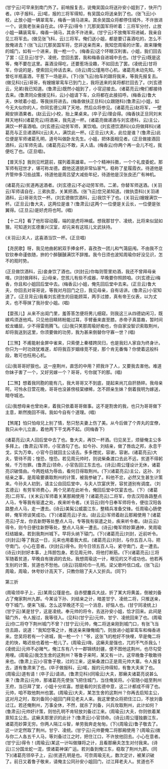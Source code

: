 <!-- { "loadSidebar": true } -->
(甘宁云)可早来到南门外了。前哨报复去，说俺吴国众将送孙安小姐到了，快开门者。(卒子报科，云)喏，报的三将军得知，有吴国众将送亲到了也。(张飞云)小校，止放小姐一辆翠鸾车，梅香一骑马进来。其余吴国众将都停住城外，不许放进一个。说我老张亲自在此。(卒子云)得令！兀那吴国军将听着：三将军分付，止放小姐一耩装鸾车，梅香一骑马，其余不许进来。(甘宁云)不放俺军将进碱，我亲自见三将军去。(做见张飞科，云)三将军。俺们送小姐，都是要订喜酒吃的，怎么不放俺进去？(张飞云)兀那吴国军将，您非送亲而来，我知您周瑜的计策，故来赚俺的城门，如有一个进来，我一枪一个。(梅香云)这个环眼汉利害。小姐，我们回去了罢：(正旦云)甘宁、凌统，您回去罢，我和梅香自进城中去也。(甘宁云)既是这等，俺不要在这里。喜酒没得吃，还要惹场没趣，不如回去了罢。(凌统云)甘将军，你说的是，便索回元帅话去来。(诗云)周公瑾用尽心机，诸葛亮未动先知。不曾吃半瓶喜酒，干惹下一场是非。(下)(张飞云)抬车的跟将我来，等我先报复去。(做见科)(云)哥哥，有嫂嫂翠鸾车已到门上，我将送来的吴将都拦回去了。(刘玄德云，兄弟)我已知道。(鲁肃云)既然小姐到了，小官迎接去。(诸葛亮云)俺们都接待去来。(鲁肃同众傲接见科，云)小姐请下车，众将都在此接招呼。(梅香云)鲁大夫，休唬着小姐，等我扶将进去。(梅香做扶正旦科)(众跟随科)(鲁肃云)小姐，如今无大似你的人，你同玄德公拜了天地，然后众将参见。(诸葛亮云)赵将军，一壁厢安排酒果者。(赵云云)小校，抬上果桌来。(卒子云)理会得。(梅香扶正旦同刘末拜天地科)(诸葛壳云)将酒来，我先送一杯。(诸葛亮做递酒与刘玄德科，云)主公，满饮一杯喜酒咱。(刘玄德云)动劳军师，某饮咱。(刘玄德饮酒科)(众将做拜科)(诸葛亮与正旦递酒科)(云)夫人，满饮此一杯。(正旦云)大夫，此位是谁？(鲁肃云)此位便是军师诸葛孔明，道号叫做卧龙先生。小姐，把体面相见者。(正旦做接酒回酒科，云)军师先请。(诸葛亮云)不敢，夫人请。(梅香云)你两个再一会儿不吃，我便吃了也。(正旦唱)。

【普天乐】我则见玳筵前，摆列着英雄辈。一个个精神抖擞，一个个礼度委蛇。那军师有冠世才，堪可称龙德。觑他这道貌非常仙家气，稳称了星履霞衣。待道他是齐管仲多习些战策，待道他是周吕望大减些年纪，待道他是汉张良还广有神机。

(诸葛亮云)贫道再送酒者。(刘玄德云)不必动劳军师。二弟，你替军师送酒。(关羽云)军师请自在，三弟执壶，关某把酒。(张飞云)您兄弟知道。(做执壶科)(关羽递酒科，云)哥哥先饮一杯。(刘玄德做饮酒科，云)我饮干了也。(关羽云)嫂嫂满饮一杯。(正旦云)鲁大夫，这两位是谁？(鲁肃云)这两个一位便是关云长，一位便是张翼得。(正旦云)是好虎将也呵。(唱)

【十二月】看了他形容动履，端的是虎将神威。想我那甘宁、凌统，比将来似鼠如狸。可知道刘玄德重兴汉室，却元来有这班儿文武扶持。

(关羽云)夫人，这喜酒当饮一杯。(正旦唱)

【尧民歌】呀，我见他曲躬躬双手捧金杯，喜孜孜一团儿和气蔼庭闱。不由我不立钦钦奉命谨依随，拚的个醉醺醺满饮不辞推。我今日须也波知周瑜你好没见识，怎不的观时势。

(正旦做饮酒科，云)妾身饮了酒也。(刘封云)你每则管里劝酒，我还不曾拜母亲哩。(刘封做拜科，云)母亲，您孩儿有些不成器，早晚要你照顾咱。(刘玄德云)梅香，你且和小姐回后堂中去。(梅香云)小姐，俺先回后堂中去来。(正旦云)鲁大夫，你回去对哥哥说，等我对月回门之日，我见母亲，自有话讲。(鲁肃云)小官知道了。(正旦背云)我看刘玄德生的目能顾耳，两手过膝，真有帝王仪表，以为丈夫，也不辱抹了我孙安小姐。(唱)

【耍孩儿】从来不出闺门里，羞答答怎便将男儿细窥。则我这三从四德幼闲习，既嫁鸡须逐他鸡。只见他目睛转盼能过耳，手臂垂来直至膝。赤帝子真苗裔，暂时间蛟龙蟠屈，少不得雷雨腾飞。(云)我只笑那周瑜好痴也，你自家没智识索取荆州，却将我送到这里，你须要做的功劳，我为甚来倒替你守寡一世？(唱)

【三煞】不甫能射金屏中雀来，只索便上秦楼跨凤归，也是我妇人家自为终身计。你只为一时功效犹难遂，却将我百岁姻缘竞不提，那个肯无番悔？你使着这般科段，敢可也枉用心机。

(云)我哥哥好狠也。这一座荆州，直恁的中用？把我许了人，又要我去害他。难道你妹子害了一个，又好另嫁一个？哥哥，亏你就下的那。(唱)

【二煞】想着我同胞的能有几，我大哥哥又不到底，提起来尚兀自肝肠碎。我母亲呵，可怜永日萱花晚，哥哥也没甚傍枝棠棣稀，怎不顾亲生妹？倒着我明为嫁送，暗夺城池。

(云)我想母亲也曾劝来，着我只依着哥哥做事。这不是割舍的我，也只为哥哥做下主意，断然挽回不得。我如今自有个道理。(唱)

【煞尾】怕只怕母兄上别了情，愁只愁夫妻上伤了美。从今后做了个弄丸的宜僚，我只从中儿立直，着他两下干戈再不起。(同梅香下)

(诸葛亮云)夫人回后堂中去了也。鲁大夫，再饮一杯酒。归见吴王，烦替俺主公多多拜上。(鲁肃云)军师，小官酒勾了也。如今孙、刘结亲，做了唇齿之邦，永息干戈，实为万幸。小官今日就回主公话去。多多搅扰，容谢，容谢。(诸葛亮云)大夫，管待不周；惶恐，惶恐。若见周元帅时，则说柴桑渡口去此不远，贫道不得躬候，千万勿罪。(鲁肃云)领命，小官告回江东去也。(诗云)周公瑾设计无休，诸葛亮识破情由。今两姓结为辱齿，看何日得取荆州。(下)(诸葛亮云)主公，这孙、刘结亲之事，是周瑜要袭取荆州的计策，被我参破了。料他不忿，必然又生甚生计策来。今孙夫人初到，请主公自回后堂中，与夫人饮宴庆贺，容贫道别有调度。（刘玄德云）有劳军师费心，两个兄弟在此听令，俺回后堂中饮宴去也。（下）(诸葛亮)二将军。(关末云)军师着关某那厢使用？(诸葛亮云)二将军，你去汉阳各路整点人马，专等我有驱遣之处，疾来听令者。(关羽云)则今日奉军师将令，便往汉阳各路整点人马，走一遭去。(诗云)美髯公威震江东，整精兵准备交锋。任周瑜心肠使碎，俺军师谈笑成功。(下)(诸葛亮云)子龙。(赵云云)军师着赵云那厢使用？(诸葛亮云)子龙，你去新野等处整点人马，专等我有驱遣之处，疾来听令者。(赵云云)得令，则今日便往新野等处，整点人马来一遭去。(诗云)俺军师妙算通神，笑周瑜枉结姻亲。若到我荆州城下。早将头纳下辕门。(下)(诸葛亮云)刘封，近前听令。(刘封云)等了我这一日，元来也用着我大叔。(诸葛亮云)刘封，与你五百人马，把守南门。小心在意者。(刘封云)得令。则今日领五百人马，紧守南门，走一遭去。(诗云)刘封好本事，上阵胆包身。若见周元帅，将他打断筋。(下)(诸葛亮云)三将军随着贫道，早晚自有拨调的去处。我想周瑜这一计，眼见的又不成功也。他若再生别的计策，贫道也不愁他。(诗云)羽扇纶巾一孔明。梁父歌吟信口成。(张飞云)周瑜，周瑜，休夸妙计高天下，只教你赔了夫人又折兵。(同下)

第三折

(周瑜领卒子上，云)某周公瑾是也。自赤壁鏖兵大战，折了某大将黄盖，倒被刘备占了俺家荆州九郡。今某设下孙、刘结亲之计，暗差甘宁、凌统二将，只推送亲，夺下城门，便来飞报。怎么这早晚还不见一个消息，好恼人也。(甘宁同凌统上)(甘宁云)某是甘宁，这是凌统。奉元帅的将令，去送孙安小姐，恰才回来。此间是辕门外，令人报过，我等径入。(见科)(甘宁云)元帅，甘宁、凌统回来了也。(周瑜云)你二将夺下荆州城门不曾？(甘宁云)元帅，俺二将送亲刚到城门口，有张飞当住去路，说道："我知您等之计，推送亲来赚俺城门，则放进小姐翠鸾车和梅香进来。您吴将若有一个进城，我一枪一个！"爷，这张飞的枪好不快哩，早是俺二将走的快，略迟些也着他一枪儿了。(周瑜云)嗨，这癞夫是强也，兀的不气杀我么！(凌统云)元帅不必赌气，俺江东有八十一郡锦绣封疆，便不图他这荆州，也尽勾受用哩。(周瑜云)我怎生舍的这荆州？等鲁子来呵，某又有一计。这早晚鲁子敬敢待来也。(鲁肃上云)小官鲁子敬，过的江来，这柴桑渡口正是周元帅大寨。令人报复去，道有鲁肃来了也。(卒子做报科，云)喏，报的元帅得知，有鲁大夫来了也。(周瑜云)道有请！(卒子云)请进。(鲁肃见科)(同瑜云)大夫，那癞夫诸葛亮说甚么来？(鲁肃云)元帅，那诸葛亮先使张飞把住城门，当住俺吴将。小官随小姐至荆州王府，当日拜了堂，小姐十分欢喜。想是看的刘玄德中意，这二计都成不得了也。元帅，咱不取他荆州也罢。(周瑜云)大夫，某怎生舍的这荆州？你再去启知主公，这对月之时，取刘备同小姐回门拜见老夫人来。我这里使众将把住江口，不放刘备过江。若还俺荆州，万事全休，不然，就杀了刘备，兴兵攻取荆州，此计如何？(鲁肃云)元帅好计策，则怕孔明不肯轻放刘备过江来。(周瑜云)大夫，你则依着某禀知主公去。这癞夫那里识的此计？(鲁肃云)小官领命。(诗云)周公瑾独霸江东，诸葛亮妙算无穷。你两人隔江斗智，单劳我奔走匆匆。(下)(周瑜云)鲁子敬去了。这一计定然取了荆州。甘宁、凌统。(甘宁云)元帅要俺二将那厢使用？(周瑜云)拨与你二人各五千人马，等刘备过江之时，把住江口，不许放他回去。小心在意者。(甘宁云)得令！(周瑜云)某这一计叫做赚将之计，且看那癞夫怎生对付我来。(诗云)三分国龙蛇一混，恨诸葛神谋广运。若刘备到俺江东，稳取了荆州九郡。(同下)(诸葛亮领卒子上，云)贫道孔明是也。可奈周瑜无礼，数次定计，被某识破了。前日又着鲁子敬来，请俺主公同孙安小姐回门，过江拜老夫人。贫道也不
